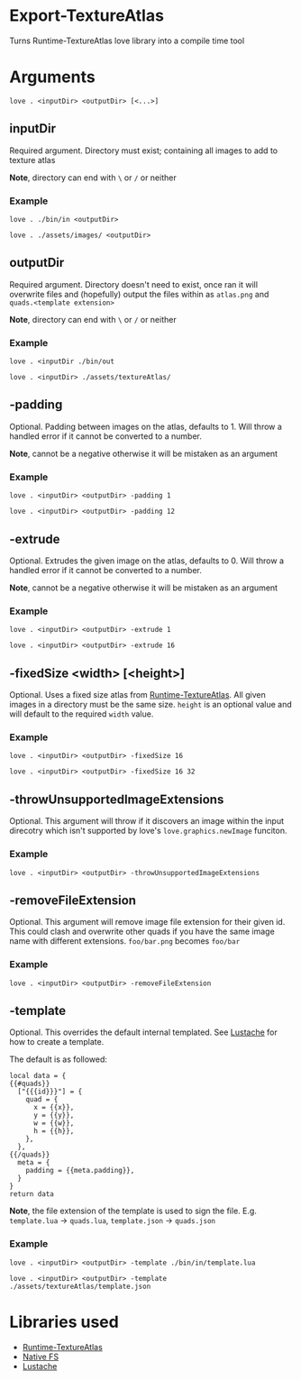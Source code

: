 # Export-TextureAtlas
Turns Runtime-TextureAtlas love library into a compile time tool

# Arguments
`love . <inputDir> <outputDir> [<...>]`
## inputDir
Required argument. Directory must exist; containing all images to add to texture atlas

**Note**, directory can end with `\` or `/` or neither
### Example
`love . ./bin/in <outputDir>`

`love . ./assets/images/ <outputDir>`
## outputDir
Required argument. Directory doesn't need to exist, once ran it will overwrite files and (hopefully) output the files within as `atlas.png` and `quads.<template extension>`

**Note**, directory can end with `\` or `/` or neither
### Example
`love . <inputDir ./bin/out`

`love . <inputDir> ./assets/textureAtlas/`
## -padding <num>
Optional. Padding between images on the atlas, defaults to 1. Will throw a handled error if it cannot be converted to a number.

**Note**, cannot be a negative otherwise it will be mistaken as an argument
### Example
`love . <inputDir> <outputDir> -padding 1`

`love . <inputDir> <outputDir> -padding 12`
## -extrude <num>
Optional. Extrudes the given image on the atlas, defaults to 0. Will throw a handled error if it cannot be converted to a number.

**Note**, cannot be a negative otherwise it will be mistaken as an argument
### Example
`love . <inputDir> <outputDir> -extrude 1`

`love . <inputDir> <outputDir> -extrude 16`
## -fixedSize \<width> [\<height>]
Optional. Uses a fixed size atlas from [Runtime-TextureAtlas](https://github.com/EngineerSmith/Runtime-TextureAtlas). All given images in a directory must be the same size. `height` is an optional value and will default to the required `width` value.
### Example
`love . <inputDir> <outputDir> -fixedSize 16`

`love . <inputDir> <outputDir> -fixedSize 16 32`
## -throwUnsupportedImageExtensions
Optional. This argument will throw if it discovers an image within the input direcotry which isn't supported by love's `love.graphics.newImage` funciton.
### Example
`love . <inputDir> <outputDir> -throwUnsupportedImageExtensions`
## -removeFileExtension
Optional. This argument will remove image file extension for their given id. This could clash and overwrite other quads if you have the same image name with different extensions.
`foo/bar.png` becomes `foo/bar`
### Example
`love . <inputDir> <outputDir> -removeFileExtension`
## -template <filepath>
Optional. This overrides the default internal templated. See [Lustache](https://github.com/Olivine-Labs/lustache) for how to create a template.

The default is as followed:
```
local data = {
{{#quads}}
  ["{{{id}}}"] = {
    quad = {
      x = {{x}},
      y = {{y}},
      w = {{w}},
      h = {{h}},
    },
  },
{{/quads}}
  meta = {
    padding = {{meta.padding}},
  }
}
return data
```
**Note**, the file extension of the template is used to sign the file. E.g. `template.lua` -> `quads.lua`, `template.json` -> `quads.json`
### Example
`love . <inputDir> <outputDir> -template ./bin/in/template.lua`

`love . <inputDir> <outputDir> -template ./assets/textureAtlas/template.json`
# Libraries used
* [Runtime-TextureAtlas](https://github.com/EngineerSmith/Runtime-TextureAtlas)
* [Native FS](https://github.com/megagrump/nativefs)
* [Lustache](https://github.com/Olivine-Labs/lustache)